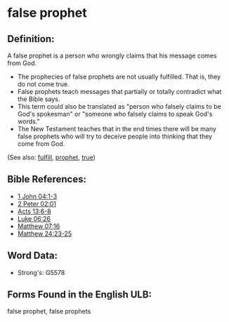 # false prophet

## Definition:

A false prophet is a person who wrongly claims that his message comes from God.

* The prophecies of false prophets are not usually fulfilled. That is, they do not come true.
* False prophets teach messages that partially or totally contradict what the Bible says.
* This term could also be translated as "person who falsely claims to be God's spokesman" or "someone who falsely claims to speak God's words."
* The New Testament teaches that in the end times there will be many false prophets who will try to deceive people into thinking that they come from God.

(See also: [fulfill](../kt/fulfill.md), [prophet](../kt/prophet.md), [true](../kt/true.md))

## Bible References:

* [1 John 04:1-3](rc://en/tn/help/1jn/04/01)
* [2 Peter 02:01](rc://en/tn/help/2pe/02/01)
* [Acts 13:6-8](rc://en/tn/help/act/13/06)
* [Luke 06:26](rc://en/tn/help/luk/06/26)
* [Matthew 07:16](rc://en/tn/help/mat/07/16)
* [Matthew 24:23-25](rc://en/tn/help/mat/24/23)

## Word Data:

* Strong's: G5578

## Forms Found in the English ULB:

false prophet, false prophets
